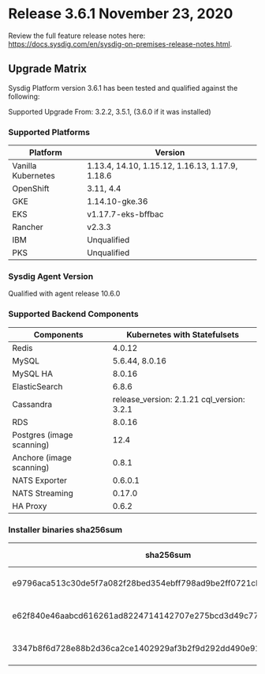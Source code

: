 Release 3.6.1 November 23, 2020
===

Review the full feature release notes here: https://docs.sysdig.com/en/sysdig-on-premises-release-notes.html.

Upgrade Matrix
---

Sysdig Platform version 3.6.1 has been tested and qualified against the following:

Supported Upgrade From: 3.2.2, 3.5.1, (3.6.0 if it was installed)

### Supported Platforms

| **Platform** | **Version** |
|---|---|
| Vanilla Kubernetes          | 1.13.4, 14.10, 1.15.12, 1.16.13, 1.17.9, 1.18.6 |
| OpenShift                   | 3.11, 4.4 |
| GKE                         |1.14.10-gke.36 |
| EKS                         |v1.17.7-eks-bffbac|
| Rancher                     | v2.3.3|
| IBM                         | Unqualified |
| PKS                         | Unqualified |

### Sysdig Agent Version

Qualified with agent release 10.6.0

### Supported Backend Components

| **Components** | **Kubernetes with Statefulsets** |
|---|---|
| Redis                      | 4.0.12 |
| MySQL                      | 5.6.44, 8.0.16|
| MySQL HA                   | 8.0.16 |
| ElasticSearch              | 6.8.6 |
| Cassandra                  | release_version: 2.1.21 cql_version: 3.2.1 |
| RDS                        | 8.0.16 |
| Postgres (image scanning)  | 12.4|
| Anchore (image scanning)   | 0.8.1 |
| NATS Exporter              | 0.6.0.1 |
| NATS Streaming             | 0.17.0 |
| HA Proxy                   | 0.6.2|


### Installer binaries sha256sum

| **sha256sum** | **Installer binary ** |
|---|---|
| e9796aca513c30de5f7a082f28bed354ebff798ad9be2ff0721cbe9075d69657 | installer-darwin-amd64 |
| e62f840e46aabcd616261ad8224714142707e275bcd3d49c7754483cf65cd1df | installer-linux-amd64 |
| 3347b8f6d728e88b2d36ca2ce1402929af3b2f9d292dd490e9187f94f41fc851 | installer-windows-amd64.exe |
